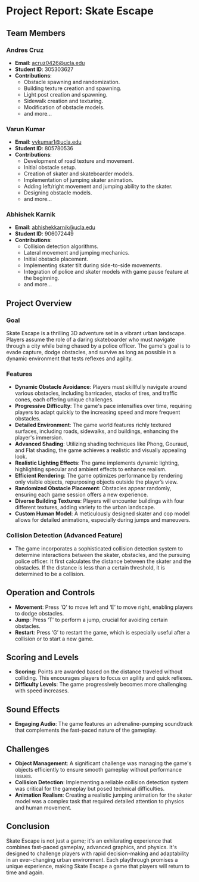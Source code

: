 # Project Report: Skate Escape

## Team Members

### Andres Cruz
- **Email**: acruz0426@ucla.edu
- **Student ID**: 305303627
- **Contributions**:
  - Obstacle spawning and randomization.
  - Building texture creation and spawning.
  - Light post creation and spawning.
  - Sidewalk creation and texturing.
  - Modification of obstacle models.
  - and more...

### Varun Kumar
- **Email**: vvkumar1@ucla.edu
- **Student ID**: 805780536
- **Contributions**:
  - Development of road texture and movement.
  - Initial obstacle setup.
  - Creation of skater and skateboarder models.
  - Implementation of jumping skater animation.
  - Adding left/right movement and jumping ability to the skater.
  - Designing obstacle models.
  - and more...

### Abhishek Karnik
- **Email**: abhishekkarnik@ucla.edu
- **Student ID**: 906072449
- **Contributions**:
  - Collision detection algorithms.
  - Lateral movement and jumping mechanics.
  - Initial obstacle placement.
  - Implementing skater tilt during side-to-side movements.
  - Integration of police and skater models with game pause feature at the beginning.
  - and more...

## Project Overview

### Goal
Skate Escape is a thrilling 3D adventure set in a vibrant urban landscape. Players assume the role of a daring skateboarder who must navigate through a city while being chased by a police officer. The game's goal is to evade capture, dodge obstacles, and survive as long as possible in a dynamic environment that tests reflexes and agility.

### Features
- **Dynamic Obstacle Avoidance**: Players must skillfully navigate around various obstacles, including barricades, stacks of tires, and traffic cones, each offering unique challenges.
- **Progressive Difficulty**: The game's pace intensifies over time, requiring players to adapt quickly to the increasing speed and more frequent obstacles.
- **Detailed Environment**: The game world features richly textured surfaces, including roads, sidewalks, and buildings, enhancing the player's immersion.
- **Advanced Shading**: Utilizing shading techniques like Phong, Gouraud, and Flat shading, the game achieves a realistic and visually appealing look.
- **Realistic Lighting Effects**: The game implements dynamic lighting, highlighting specular and ambient effects to enhance realism.
- **Efficient Rendering**: The game optimizes performance by rendering only visible objects, repurposing objects outside the player’s view.
- **Randomized Obstacle Placement**: Obstacles appear randomly, ensuring each game session offers a new experience.
- **Diverse Building Textures**: Players will encounter buildings with four different textures, adding variety to the urban landscape.
- **Custom Human Model**: A meticulously designed skater and cop model allows for detailed animations, especially during jumps and maneuvers.

### Collision Detection (Advanced Feature)
- The game incorporates a sophisticated collision detection system to determine interactions between the skater, obstacles, and the pursuing police officer. It first calculates the distance between the skater and the obstacles. If the distance is less than a certain threshold, it is determined to be a collision. 

## Operation and Controls
- **Movement**: Press ‘Q’ to move left and ‘E’ to move right, enabling players to dodge obstacles.
- **Jump**: Press ‘T’ to perform a jump, crucial for avoiding certain obstacles.
- **Restart**: Press ‘G’ to restart the game, which is especially useful after a collision or to start a new game.

## Scoring and Levels
- **Scoring**: Points are awarded based on the distance traveled without colliding. This encourages players to focus on agility and quick reflexes.
- **Difficulty Levels**: The game progressively becomes more challenging with speed increases.

## Sound Effects
- **Engaging Audio**: The game features an adrenaline-pumping soundtrack that complements the fast-paced nature of the gameplay.

## Challenges
- **Object Management**: A significant challenge was managing the game's objects efficiently to ensure smooth gameplay without performance issues.
- **Collision Detection**: Implementing a reliable collision detection system was critical for the gameplay but posed technical difficulties.
- **Animation Realism**: Creating a realistic jumping animation for the skater model was a complex task that required detailed attention to physics and human movement.

## Conclusion
Skate Escape is not just a game; it's an exhilarating experience that combines fast-paced gameplay, advanced graphics, and physics. It's designed to challenge players with rapid decision-making and adaptability in an ever-changing urban environment. Each playthrough promises a unique experience, making Skate Escape a game that players will return to time and again.
